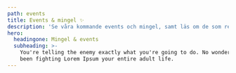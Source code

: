 ```yaml
---
path: events
title: Events & mingel ✨
description: 'Se våra kommande events och mingel, samt läs om de som redan har varit.'
hero:
  headingone: Mingel & events
  subheading: >-
    You're telling the enemy exactly what you're going to do. No wonder you've
    been fighting Lorem Ipsum your entire adult life.
---
```



